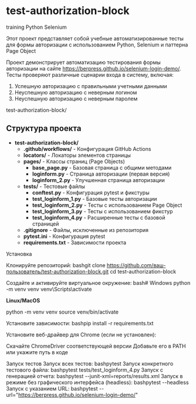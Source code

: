 # test-authorization-block
 training Python Selenium

Этот проект представляет собой учебные автоматизированные тесты для формы авторизации с использованием 
Python, Selenium и паттерна Page Object

Проект демонстрирует автоматизацию тестирования формы авторизации на сайте https://berpress.github.io/selenium-login-demo/. 
Тесты проверяют различные сценарии входа в систему, включая:
1. Успешную авторизацию с правильными учетными данными
2. Неуспешную авторизацию с неверным логином
3. Неуспешную авторизацию с неверным паролем

test-authorization-block/
## Структура проекта

- **test-authorization-block/**
  - **.github/workflows/** - Конфигурация GitHub Actions
  - **locators/** - Локаторы элементов страницы
  - **pages/** - Классы страниц (Page Objects)
    - **base_page.py** - Базовая страница с общими методами
    - **loginform.py** - Страница авторизации (первая версия)
    - **loginform_2.py** - Улучшенная страница авторизации
  - **tests/** - Тестовые файлы
    - **conftest.py** - Конфигурация pytest и фикстуры
    - **test_loginform_1.py** - Базовые тесты авторизации
    - **test_loginform_2.py** - Тесты с использованием Page Object
    - **test_loginform_3.py** - Тесты с использованием фикстур
    - **test_loginform_4.py** - Расширенные тесты с базовой страницей
  - **.gitignore** - Файлы, исключенные из репозитория
  - **pytest.ini** - Конфигурация pytest
  - **requirements.txt** - Зависимости проекта

Установка

Клонируйте репозиторий:
bashgit clone https://github.com/ваш-пользователь/test-authorization-block.git
cd test-authorization-block

Создайте и активируйте виртуальное окружение:
bash# Windows
python -m venv venv
venv\Scripts\activate

**Linux/MacOS**

python -m venv venv
source venv/bin/activate

Установите зависимости:
bashpip install -r requirements.txt

Установите веб-драйвер для Chrome (если не установлен):

Скачайте ChromeDriver соответствующей версии
Добавьте его в PATH или укажите путь в коде

Запуск тестов
Запуск всех тестов:
bashpytest
Запуск конкретного тестового файла:
bashpytest tests/test_loginform_4.py
Запуск с генерацией отчета:
bashpytest --junit-xml=reports/results.xml
Запуск в режиме без графического интерфейса (headless):
bashpytest --headless
Запуск с указанием URL:
bashpytest --url="https://berpress.github.io/selenium-login-demo/"
